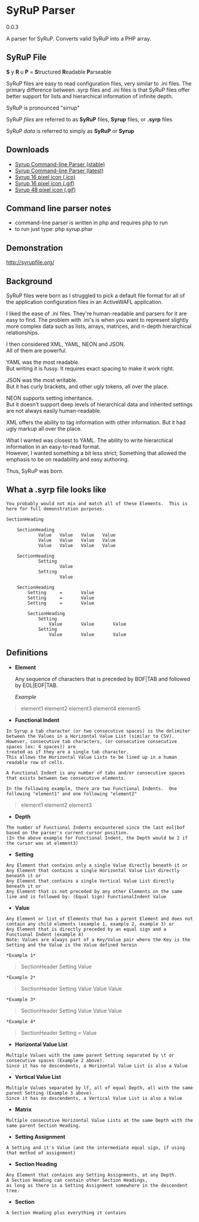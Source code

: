 SyRuP Parser
===========
0.0.3

A parser for SyRuP.
Converts valid SyRuP into a PHP array.

SyRuP File
-----------

**S** y **R** u **P** = 
**S**tructured **R**eadable **P**arseable

SyRuP files are easy to read configuration files, very similar to .ini files.
The primary difference between .syrp files and .ini files is that SyRuP files offer better support for lists and hierarchical information of infinite depth.

SyRuP is pronounced "sirrup"

SyRuP *files* are referred to as 
**SyRuP** files,
**Syrup** files, or
**.syrp** files

SyRuP *data* is referred to simply as 
**SyRuP** or **Syrup**

Downloads
-------------
+ [Syrup Command-line Parser (stable)](http://syrupfile.org/Downloads/syrup.phar)
+ [Syrup Command-line Parser (latest)](http://syrupfile.org/Downloads/syrup.latest.phar)
+ [Syrup 16 pixel icon (.ico)](http://syrupfile.org/Downloads/Icons/text-x-syrp.ico)
+ [Syrup 16 pixel icon (.gif)](http://syrupfile.org/Downloads/Icons/text-x-syrp-16.gif)
+ [Syrup 48 pixel icon (.gif)](http://syrupfile.org/Downloads/Icons/text-x-syrp-48.gif)

Command line parser notes
------------------
+ command-line parser is written in php and requires php to run
+ to run just type: php syrup.phar

Demonstration
-------------
http://syrupfile.org/

Background
-----------

SyRuP files were born as I struggled to pick a default file format for all of the application configuration files in an ActiveWAFL application.

I liked the ease of .ini files.  They're human-readable and parsers for it are easy to find.
The problem with .ini's is when you want to represent slightly more complex data such as lists, arrays, matrices, and n-depth hierarchical relationships.

I then considered XML, YAML, NEON and JSON.  
All of them are powerful.  

YAML was the most readable.  
But writing it is fussy.  It requires exact spacing to make it work right.

JSON was the most writable.  
But it has curly brackets, and other ugly tokens, all over the place.

NEON supports setting inheritance.  
But it doesn't support deep levels of hierarchical data and inherited settings are not always easily human-readable.

XML offers the ability to tag information with other information.
But it had ugly markup all over the place.

What I wanted was closest to YAML.  The ability to write hierarchical information in an easy-to-read format.  
However, I wanted something a bit less strict; Something that allowed the emphasis to be on readability and easy authoring.

Thus, SyRuP was born.

What a .syrp file looks like
-----------


>
	You probably would not mix and match all of these Elements.  This is here for full demonstration purposes.
	
	SectionHeading

		SectionHeading
				Value	Value	Value	Value
				Value	Value	Value	Value
				Value	Value	Value	Value

		SectionHeading
				Setting
						Value
				Setting
						Value

		SectionHeading
			Setting		=		Value
			Setting		=		Value
			Setting		=		Value

			SectionHeading
				Setting
					Value		Value		Value
				Setting
					Value		Value		Value


Definitions
-----------

+	**Element**

	Any sequence of characters that is preceded by BOF|TAB and followed by EOL|EOF|TAB.

	*Example*
>	element1		element2	element3
	element4		element5

+    **Functional Indent**

	In Syrup a tab character (or two consecutive spaces) is the delimiter between the Values in a Horizontal Value List (similar to CSV).
	However, consecutive tab characters, (or consecutive consecutive spaces [ex: 4 spaces]) are 
	treated as if they are a single tab character.
	This allows the Horizontal Value Lists to be lined up in a human readable row of cells.

	A Functional Indent is any number of tabs and/or consecutive spaces that exists between two consecutive elements.

	In the following example, there are two Functional Indents.  One following "element1" and one following "element2"
>	element1				element2						element3

+    **Depth**

	The number of Functional Indents encountered since the last eol|bof based on the parser's current cursor position.
	(In the above example for Functional Indent, the Depth would be 2 if the cursor was at element3)

+    **Setting**

	Any Element that contains only a single Value directly beneath it or
	Any Element that contains a single Horizontal Value List directly beneath it or
	Any Element that contains a single Vertical Value List directly beneath it or
	Any Element that is not preceded by any other Elements on the same line and is followed by: (Equal Sign) FunctionalIndent Value

+    **Value**

	Any Element or list of Elements that has a parent Element and does not contain any child elements (example 1, example 2, example 3) or 
	Any Element that is directly preceded by an equal sign and a Functional Indent (example 4) 
	Note: Values are always part of a Key/Value pair where the Key is the Setting and the Value is the Value defined herein

	*Example 1*
>	SectionHeader 
		  Setting
			  Value

	*Example 2*
>	SectionHeader
		  Setting
			  Value	Value	Value

	*Example 3* 
>	SectionHeader
		  Setting
			  Value
			  Value
			  Value

	*Example 4* 
>	SectionHeader
		  Setting		=	Value

+    **Horizontal Value List**

	Multiple Values with the same parent Setting separated by \t or consecutive spaces (Example 2 above).
	Since it has no descendents, a Horizontal Value List is also a Value

+    **Vertical Value List**

	Multiple Values separated by lf, all of equal Depth, all with the same parent Setting (Example 3 above).
	Since it has no descendents, a Vertical Value List is also a Value

+    **Matrix**

	Multiple consecutive Horizontal Value Lists at the same Depth with the same parent Section Heading.

+    **Setting Assignment**

	A Setting and it's Value (and the intermediate equal sign, if using that method of assignment)

+    **Section Heading**

	Any Element that contains any Setting Assignments, at any Depth.
	A Section Heading can contain other Section Headings, 
	as long as there is a Setting Assignment somewhere in the descendent tree.

+    **Section**

	A Section Heading plus everything it contains